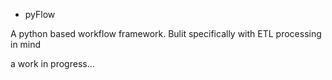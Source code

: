 + pyFlow

A python based workflow framework.
Bulit specifically with ETL processing in mind

a work in progress...
